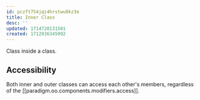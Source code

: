 ```yaml
---
id: pczft754jqi4hrstwu0kz3e
title: Inner Class
desc: ''
updated: 1714720131501
created: 1712936345992
---
```



Class inside a class.

## Accessibility

Both inner and outer classes can access each other's members, regardless of the [[paradigm.oo.components.modifiers.access]].